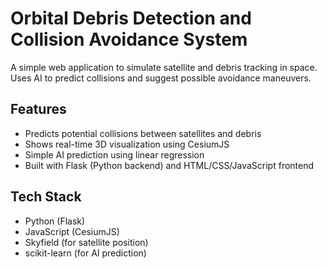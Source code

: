 # Orbital Debris Detection and Collision Avoidance System

A simple web application to simulate satellite and debris tracking in space. Uses AI to predict collisions and suggest possible avoidance maneuvers.

## Features

- Predicts potential collisions between satellites and debris
- Shows real-time 3D visualization using CesiumJS
- Simple AI prediction using linear regression
- Built with Flask (Python backend) and HTML/CSS/JavaScript frontend

## Tech Stack

- Python (Flask)
- JavaScript (CesiumJS)
- Skyfield (for satellite position)
- scikit-learn (for AI prediction)

